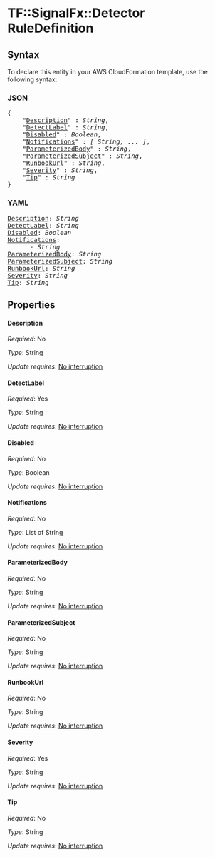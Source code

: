 # TF::SignalFx::Detector RuleDefinition

## Syntax

To declare this entity in your AWS CloudFormation template, use the following syntax:

### JSON

<pre>
{
    "<a href="#description" title="Description">Description</a>" : <i>String</i>,
    "<a href="#detectlabel" title="DetectLabel">DetectLabel</a>" : <i>String</i>,
    "<a href="#disabled" title="Disabled">Disabled</a>" : <i>Boolean</i>,
    "<a href="#notifications" title="Notifications">Notifications</a>" : <i>[ String, ... ]</i>,
    "<a href="#parameterizedbody" title="ParameterizedBody">ParameterizedBody</a>" : <i>String</i>,
    "<a href="#parameterizedsubject" title="ParameterizedSubject">ParameterizedSubject</a>" : <i>String</i>,
    "<a href="#runbookurl" title="RunbookUrl">RunbookUrl</a>" : <i>String</i>,
    "<a href="#severity" title="Severity">Severity</a>" : <i>String</i>,
    "<a href="#tip" title="Tip">Tip</a>" : <i>String</i>
}
</pre>

### YAML

<pre>
<a href="#description" title="Description">Description</a>: <i>String</i>
<a href="#detectlabel" title="DetectLabel">DetectLabel</a>: <i>String</i>
<a href="#disabled" title="Disabled">Disabled</a>: <i>Boolean</i>
<a href="#notifications" title="Notifications">Notifications</a>: <i>
      - String</i>
<a href="#parameterizedbody" title="ParameterizedBody">ParameterizedBody</a>: <i>String</i>
<a href="#parameterizedsubject" title="ParameterizedSubject">ParameterizedSubject</a>: <i>String</i>
<a href="#runbookurl" title="RunbookUrl">RunbookUrl</a>: <i>String</i>
<a href="#severity" title="Severity">Severity</a>: <i>String</i>
<a href="#tip" title="Tip">Tip</a>: <i>String</i>
</pre>

## Properties

#### Description

_Required_: No

_Type_: String

_Update requires_: [No interruption](https://docs.aws.amazon.com/AWSCloudFormation/latest/UserGuide/using-cfn-updating-stacks-update-behaviors.html#update-no-interrupt)

#### DetectLabel

_Required_: Yes

_Type_: String

_Update requires_: [No interruption](https://docs.aws.amazon.com/AWSCloudFormation/latest/UserGuide/using-cfn-updating-stacks-update-behaviors.html#update-no-interrupt)

#### Disabled

_Required_: No

_Type_: Boolean

_Update requires_: [No interruption](https://docs.aws.amazon.com/AWSCloudFormation/latest/UserGuide/using-cfn-updating-stacks-update-behaviors.html#update-no-interrupt)

#### Notifications

_Required_: No

_Type_: List of String

_Update requires_: [No interruption](https://docs.aws.amazon.com/AWSCloudFormation/latest/UserGuide/using-cfn-updating-stacks-update-behaviors.html#update-no-interrupt)

#### ParameterizedBody

_Required_: No

_Type_: String

_Update requires_: [No interruption](https://docs.aws.amazon.com/AWSCloudFormation/latest/UserGuide/using-cfn-updating-stacks-update-behaviors.html#update-no-interrupt)

#### ParameterizedSubject

_Required_: No

_Type_: String

_Update requires_: [No interruption](https://docs.aws.amazon.com/AWSCloudFormation/latest/UserGuide/using-cfn-updating-stacks-update-behaviors.html#update-no-interrupt)

#### RunbookUrl

_Required_: No

_Type_: String

_Update requires_: [No interruption](https://docs.aws.amazon.com/AWSCloudFormation/latest/UserGuide/using-cfn-updating-stacks-update-behaviors.html#update-no-interrupt)

#### Severity

_Required_: Yes

_Type_: String

_Update requires_: [No interruption](https://docs.aws.amazon.com/AWSCloudFormation/latest/UserGuide/using-cfn-updating-stacks-update-behaviors.html#update-no-interrupt)

#### Tip

_Required_: No

_Type_: String

_Update requires_: [No interruption](https://docs.aws.amazon.com/AWSCloudFormation/latest/UserGuide/using-cfn-updating-stacks-update-behaviors.html#update-no-interrupt)

